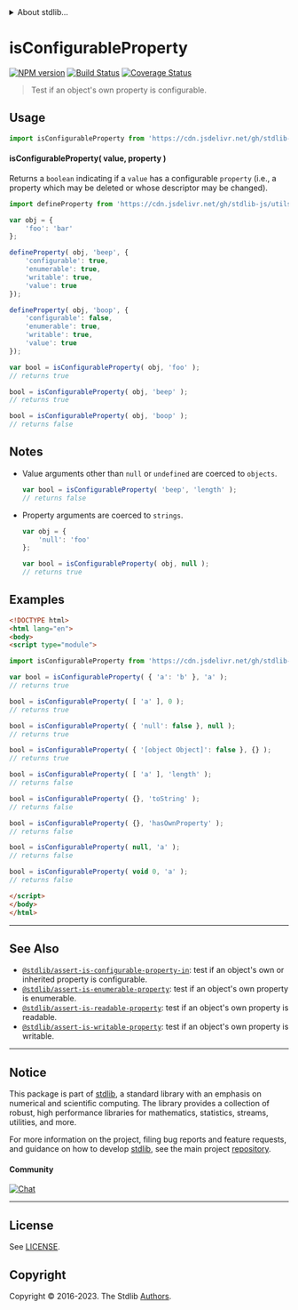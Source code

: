 <!--

@license Apache-2.0

Copyright (c) 2018 The Stdlib Authors.

Licensed under the Apache License, Version 2.0 (the "License");
you may not use this file except in compliance with the License.
You may obtain a copy of the License at

   http://www.apache.org/licenses/LICENSE-2.0

Unless required by applicable law or agreed to in writing, software
distributed under the License is distributed on an "AS IS" BASIS,
WITHOUT WARRANTIES OR CONDITIONS OF ANY KIND, either express or implied.
See the License for the specific language governing permissions and
limitations under the License.

-->


<details>
  <summary>
    About stdlib...
  </summary>
  <p>We believe in a future in which the web is a preferred environment for numerical computation. To help realize this future, we've built stdlib. stdlib is a standard library, with an emphasis on numerical and scientific computation, written in JavaScript (and C) for execution in browsers and in Node.js.</p>
  <p>The library is fully decomposable, being architected in such a way that you can swap out and mix and match APIs and functionality to cater to your exact preferences and use cases.</p>
  <p>When you use stdlib, you can be absolutely certain that you are using the most thorough, rigorous, well-written, studied, documented, tested, measured, and high-quality code out there.</p>
  <p>To join us in bringing numerical computing to the web, get started by checking us out on <a href="https://github.com/stdlib-js/stdlib">GitHub</a>, and please consider <a href="https://opencollective.com/stdlib">financially supporting stdlib</a>. We greatly appreciate your continued support!</p>
</details>

# isConfigurableProperty

[![NPM version][npm-image]][npm-url] [![Build Status][test-image]][test-url] [![Coverage Status][coverage-image]][coverage-url] <!-- [![dependencies][dependencies-image]][dependencies-url] -->

> Test if an object's own property is configurable.



<section class="usage">

## Usage

```javascript
import isConfigurableProperty from 'https://cdn.jsdelivr.net/gh/stdlib-js/assert-is-configurable-property@esm/index.mjs';
```

#### isConfigurableProperty( value, property )

Returns a `boolean` indicating if a `value` has a configurable `property` (i.e., a property which may be deleted or whose descriptor may be changed).

<!-- eslint-disable no-restricted-syntax -->

```javascript
import defineProperty from 'https://cdn.jsdelivr.net/gh/stdlib-js/utils-define-property@esm/index.mjs';

var obj = {
    'foo': 'bar'
};

defineProperty( obj, 'beep', {
    'configurable': true,
    'enumerable': true,
    'writable': true,
    'value': true
});

defineProperty( obj, 'boop', {
    'configurable': false,
    'enumerable': true,
    'writable': true,
    'value': true
});

var bool = isConfigurableProperty( obj, 'foo' );
// returns true

bool = isConfigurableProperty( obj, 'beep' );
// returns true

bool = isConfigurableProperty( obj, 'boop' );
// returns false
```

</section>

<!-- /.usage -->

<section class="notes">

## Notes

-   Value arguments other than `null` or `undefined` are coerced to `objects`.

    ```javascript
    var bool = isConfigurableProperty( 'beep', 'length' );
    // returns false
    ```

-   Property arguments are coerced to `strings`.

    ```javascript
    var obj = {
        'null': 'foo'
    };

    var bool = isConfigurableProperty( obj, null );
    // returns true
    ```

</section>

<!-- /.notes -->

<section class="examples">

## Examples

<!-- eslint-disable object-curly-newline -->

<!-- eslint no-undef: "error" -->

```html
<!DOCTYPE html>
<html lang="en">
<body>
<script type="module">

import isConfigurableProperty from 'https://cdn.jsdelivr.net/gh/stdlib-js/assert-is-configurable-property@esm/index.mjs';

var bool = isConfigurableProperty( { 'a': 'b' }, 'a' );
// returns true

bool = isConfigurableProperty( [ 'a' ], 0 );
// returns true

bool = isConfigurableProperty( { 'null': false }, null );
// returns true

bool = isConfigurableProperty( { '[object Object]': false }, {} );
// returns true

bool = isConfigurableProperty( [ 'a' ], 'length' );
// returns false

bool = isConfigurableProperty( {}, 'toString' );
// returns false

bool = isConfigurableProperty( {}, 'hasOwnProperty' );
// returns false

bool = isConfigurableProperty( null, 'a' );
// returns false

bool = isConfigurableProperty( void 0, 'a' );
// returns false

</script>
</body>
</html>
```

</section>

<!-- /.examples -->

<!-- Section for related `stdlib` packages. Do not manually edit this section, as it is automatically populated. -->

<section class="related">

* * *

## See Also

-   <span class="package-name">[`@stdlib/assert-is-configurable-property-in`][@stdlib/assert/is-configurable-property-in]</span><span class="delimiter">: </span><span class="description">test if an object's own or inherited property is configurable.</span>
-   <span class="package-name">[`@stdlib/assert-is-enumerable-property`][@stdlib/assert/is-enumerable-property]</span><span class="delimiter">: </span><span class="description">test if an object's own property is enumerable.</span>
-   <span class="package-name">[`@stdlib/assert-is-readable-property`][@stdlib/assert/is-readable-property]</span><span class="delimiter">: </span><span class="description">test if an object's own property is readable.</span>
-   <span class="package-name">[`@stdlib/assert-is-writable-property`][@stdlib/assert/is-writable-property]</span><span class="delimiter">: </span><span class="description">test if an object's own property is writable.</span>

</section>

<!-- /.related -->

<!-- Section for all links. Make sure to keep an empty line after the `section` element and another before the `/section` close. -->


<section class="main-repo" >

* * *

## Notice

This package is part of [stdlib][stdlib], a standard library with an emphasis on numerical and scientific computing. The library provides a collection of robust, high performance libraries for mathematics, statistics, streams, utilities, and more.

For more information on the project, filing bug reports and feature requests, and guidance on how to develop [stdlib][stdlib], see the main project [repository][stdlib].

#### Community

[![Chat][chat-image]][chat-url]

---

## License

See [LICENSE][stdlib-license].


## Copyright

Copyright &copy; 2016-2023. The Stdlib [Authors][stdlib-authors].

</section>

<!-- /.stdlib -->

<!-- Section for all links. Make sure to keep an empty line after the `section` element and another before the `/section` close. -->

<section class="links">

[npm-image]: http://img.shields.io/npm/v/@stdlib/assert-is-configurable-property.svg
[npm-url]: https://npmjs.org/package/@stdlib/assert-is-configurable-property

[test-image]: https://github.com/stdlib-js/assert-is-configurable-property/actions/workflows/test.yml/badge.svg?branch=v0.1.0
[test-url]: https://github.com/stdlib-js/assert-is-configurable-property/actions/workflows/test.yml?query=branch:v0.1.0

[coverage-image]: https://img.shields.io/codecov/c/github/stdlib-js/assert-is-configurable-property/main.svg
[coverage-url]: https://codecov.io/github/stdlib-js/assert-is-configurable-property?branch=main

<!--

[dependencies-image]: https://img.shields.io/david/stdlib-js/assert-is-configurable-property.svg
[dependencies-url]: https://david-dm.org/stdlib-js/assert-is-configurable-property/main

-->

[chat-image]: https://img.shields.io/gitter/room/stdlib-js/stdlib.svg
[chat-url]: https://app.gitter.im/#/room/#stdlib-js_stdlib:gitter.im

[stdlib]: https://github.com/stdlib-js/stdlib

[stdlib-authors]: https://github.com/stdlib-js/stdlib/graphs/contributors

[umd]: https://github.com/umdjs/umd
[es-module]: https://developer.mozilla.org/en-US/docs/Web/JavaScript/Guide/Modules

[deno-url]: https://github.com/stdlib-js/assert-is-configurable-property/tree/deno
[umd-url]: https://github.com/stdlib-js/assert-is-configurable-property/tree/umd
[esm-url]: https://github.com/stdlib-js/assert-is-configurable-property/tree/esm
[branches-url]: https://github.com/stdlib-js/assert-is-configurable-property/blob/main/branches.md

[stdlib-license]: https://raw.githubusercontent.com/stdlib-js/assert-is-configurable-property/main/LICENSE

<!-- <related-links> -->

[@stdlib/assert/is-configurable-property-in]: https://github.com/stdlib-js/assert-is-configurable-property-in/tree/esm

[@stdlib/assert/is-enumerable-property]: https://github.com/stdlib-js/assert-is-enumerable-property/tree/esm

[@stdlib/assert/is-readable-property]: https://github.com/stdlib-js/assert-is-readable-property/tree/esm

[@stdlib/assert/is-writable-property]: https://github.com/stdlib-js/assert-is-writable-property/tree/esm

<!-- </related-links> -->

</section>

<!-- /.links -->
